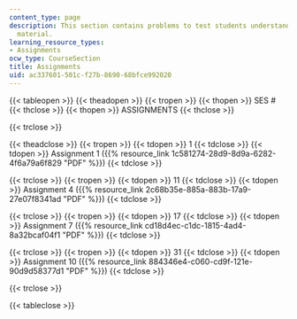```yaml
---
content_type: page
description: This section contains problems to test students understanding of course
  material.
learning_resource_types:
- Assignments
ocw_type: CourseSection
title: Assignments
uid: ac337601-501c-f27b-8690-68bfce992020
---
```


{{< tableopen >}}
{{< theadopen >}}
{{< tropen >}}
{{< thopen >}}
SES #
{{< thclose >}}
{{< thopen >}}
ASSIGNMENTS
{{< thclose >}}

{{< trclose >}}

{{< theadclose >}}
{{< tropen >}}
{{< tdopen >}}
1
{{< tdclose >}}
{{< tdopen >}}
Assignment 1 ({{% resource_link 1c581274-28d9-8d9a-6282-4f6a79a6f829 "PDF" %}})
{{< tdclose >}}

{{< trclose >}}
{{< tropen >}}
{{< tdopen >}}
11
{{< tdclose >}}
{{< tdopen >}}
Assignment 4 ({{% resource_link 2c68b35e-885a-883b-17a9-27e07f8341ad "PDF" %}})
{{< tdclose >}}

{{< trclose >}}
{{< tropen >}}
{{< tdopen >}}
17
{{< tdclose >}}
{{< tdopen >}}
Assignment 7 ({{% resource_link cd18d4ec-c1dc-1815-4ad4-8a32bcaf04f1 "PDF" %}})
{{< tdclose >}}

{{< trclose >}}
{{< tropen >}}
{{< tdopen >}}
31
{{< tdclose >}}
{{< tdopen >}}
Assignment 10 ({{% resource_link 884346e4-c060-cd9f-121e-90d9d58377d1 "PDF" %}})
{{< tdclose >}}

{{< trclose >}}

{{< tableclose >}}